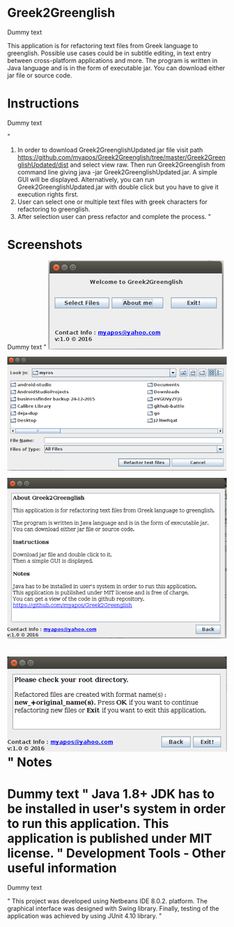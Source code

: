 Greek2Greenglish
================

Dummy text

This application is for refactoring text files from Greek language to greenglish. Possible use cases could be in subtitle editing, in text entry between cross-platform applications and more. The program is written in Java language and is in the form of executable jar. You can download either jar file or source code. 

Instructions 
================  

Dummy text

"
1. In order to download Greek2GreenglishUpdated.jar file visit path https://github.com/myapos/Greek2Greenglish/tree/master/Greek2GreenglishUpdated/dist and select view raw. Then run Greek2Greenglish from command line giving java -jar Greek2GreenglishUpdated.jar. A simple GUI will be displayed. Alternatively, you can run Greek2GreenglishUpdated.jar with double click but you have to give it execution rights first.
2. User can select one or multiple text files with greek characters for refactoring to greenglish.
3. After selection user can press refactor and complete the process.
"

Screenshots
================

Dummy text
"
![screenshot1.png](https://github.com/myapos/Greek2Greenglish/blob/master/screenshots/screenshot1.png)

![screenshot2.png](https://github.com/myapos/Greek2Greenglish/blob/master/screenshots/screenshot2.png)

![screenshot3.png](https://github.com/myapos/Greek2Greenglish/blob/master/screenshots/screenshot3.png)

![screenshot4.png](https://github.com/myapos/Greek2Greenglish/blob/master/screenshots/screenshot4.png)
"
Notes
================ 

Dummy text
"
Java 1.8+ JDK has to be installed in user's system in order to run this application. This application is published under MIT license.
"
Development Tools - Other useful information
================

Dummy text

"
This project was developed using Netbeans IDE 8.0.2. platform. The graphical 
interface was designed with Swing library.
Finally, testing of the application was achieved by using JUnit 4.10 library.
"
